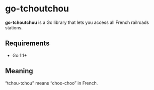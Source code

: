 # go-tchoutchou

**go-tchoutchou** is a Go library that lets you access all French railroads
stations.

## Requirements

* Go 1.1+

## Meaning

“tchou-tchou” means “choo-choo” in French.
